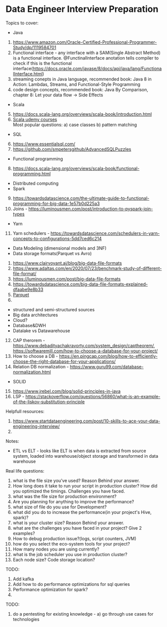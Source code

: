 # Data Engineer Interview Preparation

Topics to cover:
- Java
1) https://www.amazon.com/Oracle-Certified-Professional-Programmer-Study/dp/1119584701
2) Functional interface - any interface with a SAM(Single Abstract Method) is a functional interface. @FunctinalInterface anotation tells compiler to check if this is the functional interface(https://docs.oracle.com/javase/8/docs/api/java/lang/FunctionalInterface.html)
3) streaming conepts in Java language, recommended book: Java 8 in Action: Lambdas, Streams, and Functional-Style Programming
4) code design concepts, recommended book: Java By Comparison, chapter 8: Let your data flow -> Side Effects
- Scala
5) https://docs.scala-lang.org/overviews/scala-book/introduction.html
6) [Scala udemy courses](https://www.udemy.com/course/stairway-to-scala-applied-part-1/)
<br />Most popular questions:
a) case classes
b) pattern matching
- SQL
6) https://www.essentialsql.com/
7) https://github.com/smpetersgithub/AdvancedSQLPuzzles
- Functional programming
8) https://docs.scala-lang.org/overviews/scala-book/functional-programming.html
- Distributed computing
- Spark
9) https://towardsdatascience.com/the-ultimate-guide-to-functional-programming-for-big-data-1e57b0d225a3
10) Joins - https://luminousmen.com/post/introduction-to-pyspark-join-types
- Yarn
11) Yarn schedulers - https://towardsdatascience.com/schedulers-in-yarn-concepts-to-configurations-5dd7ced6c214
-  Data Modeling (dimensional models and 3NF)
- Data storage formats(Parquet vs Avro)
1) https://www.clairvoyant.ai/blog/big-data-file-formats
2) https://www.adaltas.com/en/2020/07/23/benchmark-study-of-different-file-format/
3) https://luminousmen.com/post/big-data-file-formats
4) https://towardsdatascience.com/big-data-file-formats-explained-dfaabe9e8b33
5) [Parquet](https://github.com/happytomatoe/parquet-format)
6)  
- structured and semi-structured sources
- Big data architectures
- Cloud?
- Database&DWH
- Datalake vs Datawarehouse
12) CAP therorem - https://www.debadityachakravorty.com/system_design/captheorem/, https://softwaremill.com/how-to-choose-a-database-for-your-project/
13) How to choose a DB - https://en.pingcap.com/blog/how-to-efficiently-choose-the-right-database-for-your-applications/
14) Relation DB normalization - https://www.guru99.com/database-normalization.html
- SOLID
15) https://www.jrebel.com/blog/solid-principles-in-java
16) LSP - https://stackoverflow.com/questions/56860/what-is-an-example-of-the-liskov-substitution-principle

Helpfull resources:
1) https://www.startdataengineering.com/post/10-skills-to-ace-your-data-engineering-interview/
2) 

Notes:
- ETL vs ELT - looks like ELT is when data is extracted from source system, loaded into warehouse/object storage and transformed in data warehouse

Real life questions:
1) what is the file size you’ve used? Reason Behind your answer. 
2) How long does it take to run your script in production cluster? How did you optimized the timings. Challenges you have faced. 
3) what was the file size for production environment? 
4) Are you planning for anything to improve the performance? 
5) what size of file do you use for Development? 
6) what did you do to increase the performance(in your project's Hive, spark)? 
7) what is your cluster size? Reason Behind your answer. 
8) what are the challenges you have faced in your project? Give 2 examples? 
9) How to debug production issue?(logs, script counters, JVM) 
10) how do you select the eco-system tools for your project? 
11) How many nodes you are using currently? 
12) what is the job scheduler you use in production cluster? 
13) Each node size? Code storage location? 


TODO:
1) Add kafka
2) Add how to do performance optimizations for sql queries
3) Performance optimization for spark?
4) 


TODO: 
1) do a pentesting for existing knowledge - 
a) go through use cases for technologies 
